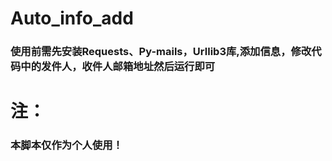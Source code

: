# Auto_info_add
### 使用前需先安装Requests、Py-mails，Urllib3库,添加信息，修改代码中的发件人，收件人邮箱地址然后运行即可
# 注：
### 本脚本仅作为个人使用！
